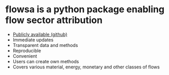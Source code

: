 # flowsa is a python package enabling flow sector attribution
- [Publicly available (github)](https://github.com/USEPA/flowsa)
- Immediate updates
- Transparent data and methods
- Reproducible
- Convenient
- Users can create own methods
- Covers various material, energy, monetary and other classes of flows
